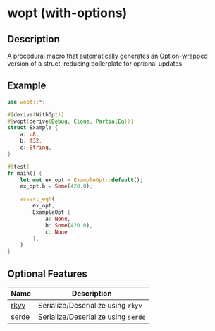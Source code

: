 # wopt (with-options)

## Description
A procedural macro that automatically generates an Option-wrapped version of a struct, reducing boilerplate for optional updates.

## Example
```rust
use wopt::*;

#[derive(WithOpt)]
#[wopt(derive(Debug, Clone, PartialEq))]
struct Example {
    a: u8,
    b: f32,
    c: String,
}

#[test]
fn main() {
    let mut ex_opt = ExampleOpt::default();
    ex_opt.b = Some(420.0);

    assert_eq!(
        ex_opt,
        ExampleOpt {
            a: None,
            b: Some(420.0),
            c: None
        },
    )
}
```

## Optional Features
| Name | Description |
| ---- | ----------- |
| [rkyv](https://crates.io/crates/bitflags) | Serialize/Deserialize using `rkyv` |
| [serde](https://crates.io/crates/serde) | Seriailze/Deserialize using `serde` |